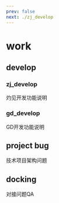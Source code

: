```yaml
---
prev: false
next: ./zj_develop
---
```

# work
## develop
### zj_develop
灼见开发功能说明
### gd_develop
GD开发功能说明

## project bug
技术项目架构问题

## docking
对接问题QA
